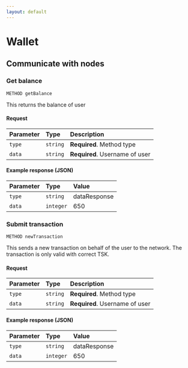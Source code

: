 ```yaml
---
layout: default
---
```


# Wallet

## Communicate with nodes

### Get balance
```https
METHOD getBalance
```
This returns the balance of user
#### Request
| Parameter | Type     | Description                     |
| :-------- | :------- | :-------------------------------- |
| `type` | `string` | **Required**. Method type |
| `data` | `string` | **Required**. Username of user |
#### Example response (JSON)
| Parameter | Type     | Value                     |
| :-------- | :------- | :-------------------------------- |
| `type` | `string` | dataResponse |
| `data` | `integer` | 650 |

### Submit transaction
```https
METHOD newTransaction
```
This sends a new transaction on behalf of the user to the network. The transaction is only valid with correct TSK.
#### Request
| Parameter | Type     | Description                     |
| :-------- | :------- | :-------------------------------- |
| `type` | `string` | **Required**. Method type |
| `data` | `string` | **Required**. Username of user |
#### Example response (JSON)
| Parameter | Type     | Value                     |
| :-------- | :------- | :-------------------------------- |
| `type` | `string` | dataResponse |
| `data` | `integer` | 650 |

